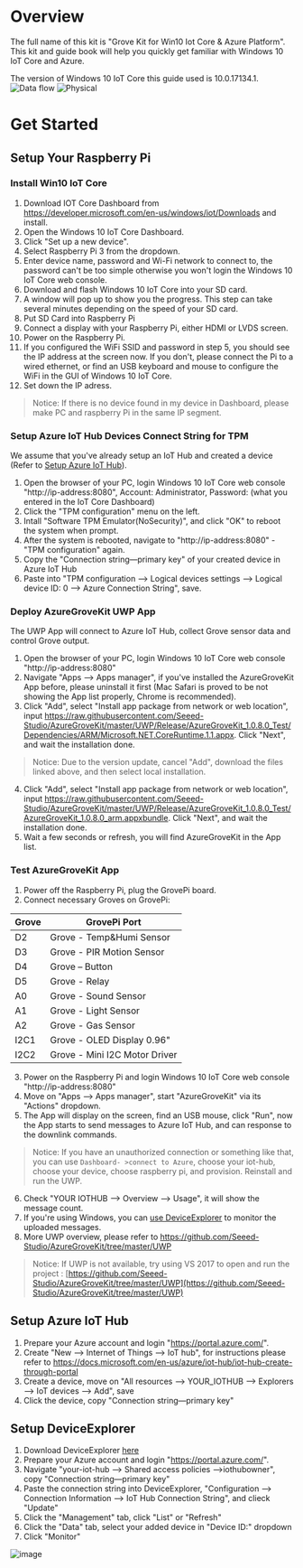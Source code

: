 # Overview
The full name of this kit is "Grove Kit for Win10 Iot Core & Azure Platform". This kit and guide book will help you quickly get familiar with Windows 10 IoT Core and Azure. 

The version of Windows 10 IoT Core this guide used is 10.0.17134.1.
![Data flow](data-flow.png)
![Physical](physical.jpg)

# Get Started
## Setup Your Raspberry Pi
### Install Win10 IoT Core
1. Download IOT Core Dashboard from https://developer.microsoft.com/en-us/windows/iot/Downloads and install.
2. Open the Windows 10 IoT Core Dashboard.
3. Click "Set up a new device".
4. Select Raspberry Pi 3 from the dropdown.
5. Enter device name, password and Wi-Fi network to connect to, the password can't be too simple otherwise you won't login the Windows 10 IoT Core web console.
6. Download and flash Windows 10 IoT Core into your SD card.
7. A window will pop up to show you the progress. This step can take several minutes depending on the speed of your SD card.
8. Put SD Card into Raspberry Pi
9. Connect a display with your Raspberry Pi, either HDMI or LVDS screen. 
10. Power on the Raspberry Pi.
11. If you configured the WiFi SSID and password in step 5, you should see the IP address at the screen now. If you don't, please connect the Pi to a wired ethernet, or find an USB keyboard and mouse to configure the WiFi in the GUI of Windows 10 IoT Core.
12. Set down the IP adress.
>Notice:
If there is no device found in my device in Dashboard, please make PC and raspberry Pi in the same IP segment.
### Setup Azure IoT Hub Devices Connect String for TPM

We assume that you've already setup an IoT Hub and created a device (Refer to [Setup Azure IoT Hub](#setup-azure-iot-hub)).

1. Open the browser of your PC, login Windows 10 IoT Core web console "http://ip-address:8080", Account: Administrator, Password: (what you entered in the IoT Core Dashboard)
2. Click the "TPM configuration" menu on the left.
3. Intall "Software TPM Emulator(NoSecurity)", and click "OK" to reboot the system when prompt.
4. After the system is rebooted, navigate to "http://ip-address:8080" - "TPM configuration" again. 
5. Copy the "Connection string—primary key" of your created device in Azure IoT Hub
6. Paste into "TPM configuration --> Logical devices settings --> Logical device ID: 0 --> Azure Connection String", save.


### Deploy AzureGroveKit UWP App
The UWP App will connect to Azure IoT Hub, collect Grove sensor data and control Grove output.
1. Open the browser of your PC, login Windows 10 IoT Core web console "http://ip-address:8080"
2. Navigate "Apps --> Apps manager", if you've installed the AzureGroveKit App before, please uninstall it first (Mac Safari is proved to be not showing the App list properly, Chrome is recommended).
3. Click "Add", select "Install app package from network or web location", input https://raw.githubusercontent.com/Seeed-Studio/AzureGroveKit/master/UWP/Release/AzureGroveKit_1.0.8.0_Test/Dependencies/ARM/Microsoft.NET.CoreRuntime.1.1.appx. Click "Next", and wait the installation done.
>Notice:
Due to the version update, cancel "Add", download the files linked above, and then select local installation.
4. Click "Add", select "Install app package from network or web location", input https://raw.githubusercontent.com/Seeed-Studio/AzureGroveKit/master/UWP/Release/AzureGroveKit_1.0.8.0_Test/AzureGroveKit_1.0.8.0_arm.appxbundle. Click "Next", and wait the installation done.
5. Wait a few seconds or refresh, you will find AzureGroveKit in the App list.

### Test AzureGroveKit App
1. Power off the Raspberry Pi, plug the GrovePi board.
2. Connect necessary Groves on GrovePi:

  Grove| GrovePi Port
  -----| ------------
  D2   | Grove - Temp&Humi Sensor
  D3   | Grove - PIR Motion Sensor
  D4   | Grove – Button
  D5   | Grove - Relay
  A0   | Grove - Sound Sensor
  A1   | Grove - Light Sensor
  A2   | Grove - Gas Sensor
  I2C1 | Grove - OLED Display 0.96"
  I2C2 | Grove - Mini I2C Motor Driver
3. Power on the Raspberry Pi and login Windows 10 IoT Core web console "http://ip-address:8080"
4. Move on "Apps --> Apps manager", start "AzureGroveKit" via its "Actions" dropdown.
5. The App will display on the screen, find an USB mouse, click "Run", now the App starts to send messages to Azure IoT Hub, and can response to the downlink commands.
>Notice: 
If you have an unauthorized connection or something like that, you can use `Dashboard- >connect to Azure`, choose your iot-hub, choose your device, choose raspberry pi, and provision. Reinstall and run the UWP.
6. Check "YOUR IOTHUB --> Overview --> Usage", it will show the message count.
7. If you're using Windows, you can [use DeviceExplorer](#setup-deviceexplorer) to monitor the uploaded messages.
8. More UWP overview, please refer to https://github.com/Seeed-Studio/AzureGroveKit/tree/master/UWP
>Notice:
If UWP is not available, try using VS 2017 to open and run the project : [https://github.com/Seeed-Studio/AzureGroveKit/tree/master/UWP](https://github.com/Seeed-Studio/AzureGroveKit/tree/master/UWP)
## Setup Azure IoT Hub
1. Prepare your Azure account and login "https://portal.azure.com/".
2. Create "New --> Internet of Things --> IoT hub", for instructions please refer to https://docs.microsoft.com/en-us/azure/iot-hub/iot-hub-create-through-portal
3. Create a device, move on "All resources --> YOUR_IOTHUB --> Explorers --> IoT devices --> Add", save
4. Click the device, copy "Connection string—primary key"

## Setup DeviceExplorer

1. Download DeviceExplorer [here](https://github.com/Azure/azure-iot-sdk-csharp/blob/master/tools/DeviceExplorer/readme.md)
2. Prepare your Azure account and login "https://portal.azure.com/".
3. Navigate "your-iot-hub --> Shared access policies -->iothubowner", copy "Connection string—primary key"
4. Paste the connection string into DeviceExplorer, "Configuration --> Connection Information --> IoT Hub Connection String", and clieck "Update"
5. Click the "Management" tab, click "List" or "Refresh"
6. Click the "Data" tab, select your added device in "Device ID:" dropdown
7. Click "Monitor"

![image](https://user-images.githubusercontent.com/5130185/43897130-b35e6b4e-9c0d-11e8-846c-95570be41168.png)



